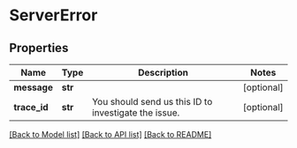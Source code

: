 # ServerError

## Properties
Name | Type | Description | Notes
------------ | ------------- | ------------- | -------------
**message** | **str** |  | [optional] 
**trace_id** | **str** | You should send us this ID to investigate the issue. | [optional] 

[[Back to Model list]](../README.md#documentation-for-models) [[Back to API list]](../README.md#documentation-for-api-endpoints) [[Back to README]](../README.md)

